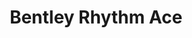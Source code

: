 ---
title: "Bentley Rhythm Ace"
summary: "Bentley Rhythm Ace are a duo formed in Birmingham, England in 1995. The band was formed in Birmingham by Richard March, formerly with the group , and Mike Stokes, with guest appearances by James Atkin, a member of indie band EMF. \"Both more or less penniless, they drank in the same pub and were forced to buy their records at the cheapest place possible - car boot sales\".Their live drummers were Keith York and Fuzz Townshend, alongside whom March previously played in Pop Will Eat Itself. The name probably refers to the Rhythm Ace line of analogue drum machines manufactured by Ace Tone, some of which were rebranded and distributed by Bentley Pianos in the UK. The group epitomises the Big Beat era. Signed to Skint Records, they enjoyed commercial success with their music being used on television advertisements and having an underground following. The group split in 2000, but they played the occasional low-key DJ set. However, in 2009, they reformed and managed by Cut La Roc signed to Rocstar Records, with a string of tour dates set for 2010."
image: "bentley-rhythm-ace.jpg"
apple_music_artist_url: "https://music.apple.com/gb/artist/bentley-rhythm-ace/14745814"
---